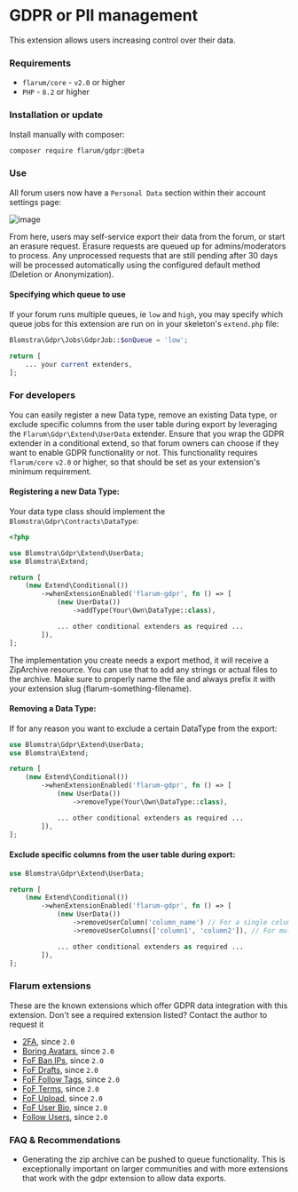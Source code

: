 # GDPR or PII management

This extension allows users increasing control over their data.

### Requirements

- `flarum/core` - `v2.0` or higher
- `PHP` - `8.2` or higher

### Installation or update

Install manually with composer:

```sh
composer require flarum/gdpr:@beta
```

### Use

All forum users now have a `Personal Data` section within their account settings page:

![image](https://github.com/flarum/gdpr/assets/16573496/4e469956-709f-4ba3-a5fe-d3fcb0401b73)

From here, users may self-service export their data from the forum, or start an erasure request. Erasure requests are queued up for admins/moderators to process. Any unprocessed requests that are still pending after 30 days will be processed automatically using the configured default method (Deletion or Anonymization).

#### Specifying which queue to use
If your forum runs multiple queues, ie `low` and `high`, you may specify which queue jobs for this extension are run on in your skeleton's `extend.php` file:

```php
Blomstra\Gdpr\Jobs\GdprJob::$onQueue = 'low';

return [
    ... your current extenders,
];
```

### For developers

You can easily register a new Data type, remove an existing Data type, or exclude specific columns from the user table during export by leveraging the `Flarum\Gdpr\Extend\UserData` extender. Ensure that you wrap the GDPR extender in a conditional extend, so that forum owners can choose if they want to enable GDPR functionality or not. This functionality requires `flarum/core` `v2.0` or higher, so that should be set as your extension's minimum requirement.

#### Registering a new Data Type:

Your data type class should implement the `Blomstra\Gdpr\Contracts\DataType`:
```php
<?php

use Blomstra\Gdpr\Extend\UserData;
use Blomstra\Extend;

return [
    (new Extend\Conditional())
        ->whenExtensionEnabled('flarum-gdpr', fn () => [
            (new UserData())
                ->addType(Your\Own\DataType::class),

            ... other conditional extenders as required ...
        ]),
];
```

The implementation you create needs a export method, it will receive a ZipArchive resource.
You can use that to add any strings or actual files to the archive. Make sure to properly
name the file and always prefix it with your extension slug (flarum-something-filename).

#### Removing a Data Type:
If for any reason you want to exclude a certain DataType from the export:
```php
use Blomstra\Gdpr\Extend\UserData;
use Blomstra\Extend;

return [
    (new Extend\Conditional())
        ->whenExtensionEnabled('flarum-gdpr', fn () => [
            (new UserData())
                ->removeType(Your\Own\DataType::class),

            ... other conditional extenders as required ...
        ]),
];
```

#### Exclude specific columns from the user table during export:
```php
use Blomstra\Gdpr\Extend\UserData;

return [
    (new Extend\Conditional())
        ->whenExtensionEnabled('flarum-gdpr', fn () => [
            (new UserData())
                ->removeUserColumn('column_name') // For a single column
                ->removeUserColumns(['column1', 'column2']), // For multiple columns

            ... other conditional extenders as required ...
        ]),
];
```
### Flarum extensions

These are the known extensions which offer GDPR data integration with this extension. Don't see a required extension listed? Contact the author to request it

- [2FA](https://github.com/imorland/flarum-ext-twofactor), since `2.0`
- [Boring Avatars](https://github.com/imorland/flarum-ext-boring-avatars), since `2.0`
- [FoF Ban IPs](https://github.com/FriendsOfFlarum/ban-ips), since `2.0`
- [FoF Drafts](https://github.com/FriendsOfFlarum/drafts), since `2.0`
- [FoF Follow Tags](https://github.com/FriendsOfFlarum/follow-tags), since `2.0`
- [FoF Terms](https://github.com/FriendsOfFlarum/terms), since `2.0`
- [FoF Upload](https://github.com/FriendsOfFlarum/upload), since `2.0`
- [FoF User Bio](https://github.com/FriendsOfFlarum/user-bio), since `2.0`
- [Follow Users](https://github.com/imorland/follow-users), since `2.0`

### FAQ & Recommendations

- Generating the zip archive can be pushed to queue functionality. This is exceptionally important on larger communities and with more extensions that work with the gdpr extension to allow data exports.
